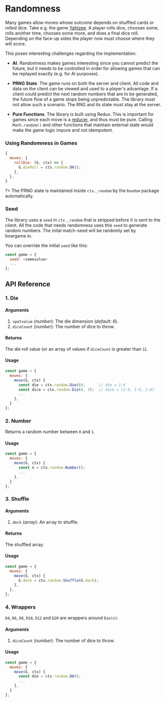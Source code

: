 # Randomness

Many games allow moves whose outcome depends on shuffled cards or rolled dice.
Take e.g. the game [Yahtzee](https://en.wikipedia.org/wiki/Yahtzee).
A player rolls dice, chooses some, rolls another time, chooses some more, and does a final dice roll.
Depending on the face-up sides the player now must choose where they will score.

This poses interesting challenges regarding the implementation.

- **AI**. Randomness makes games interesting since you cannot predict the future, but it
  needs to be controlled in order for allowing games that can be replayed exactly (e.g. for AI purposes).

- **PRNG State**. The game runs on both the server and client.
  All code and data on the client can be viewed and used to a player's advantage.
  If a client could predict the next random numbers that are to be generated, the future flow of a game stops being unpredictable.
  The library must not allow such a scenario. The RNG and its state must stay at the server.

- **Pure Functions**. The library is built using Redux. This is important for games since each move is a [reducer](https://redux.js.org/docs/basics/Reducers.html),
  and thus must be pure. Calling `Math.random()` and other functions that
  maintain external state would make the game logic impure and not idempotent.

### Using Randomness in Games

```js
{
  moves: {
    rollDie: (G, ctx) => {
      G.dieRoll = ctx.random.D6();
    },
  },
}
```

?> The PRNG state is maintained inside `ctx._random` by the `Random`
package automatically.

### Seed

The library uses a `seed` in `ctx._random` that is stripped before it
is sent to the client. All the code that needs randomness uses this
`seed` to generate random numbers.
The inital match-seed will be randomly set by boargame.io.

You can override the initial `seed` like this:

```js
const game = {
  seed: <somevalue>
  ...
};
```

## API Reference

### 1. Die

#### Arguments

1. `spotvalue` (_number_): The die dimension (_default: 6_).
2. `diceCount` (_number_): The number of dice to throw.

#### Returns

The die roll value (or an array of values if `diceCount` is greater than `1`).

#### Usage

```js
const game = {
  moves: {
    move(G, ctx) {
      const die = ctx.random.Die(6);      // die = 1-6
      const dice = ctx.random.Die(6, 3);  // dice = [1-6, 1-6, 1-6]
      ...
    },
  }
};
```

### 2. Number

Returns a random number between `0` and `1`.

#### Usage

```js
const game = {
  moves: {
    move(G, ctx) {
      const n = ctx.random.Number();
      ...
    },
  }
};
```

### 3. Shuffle

#### Arguments

1. `deck` (_array_): An array to shuffle.

#### Returns

The shuffled array.

#### Usage

```js
const game = {
  moves: {
    move(G, ctx) {
      G.deck = ctx.random.Shuffle(G.deck);
    },
  },
};
```

### 4. Wrappers

`D4`, `D6`, `D8`, `D10`, `D12` and `D20` are wrappers around
`Die(n)`.

#### Arguments

1. `diceCount` (_number_): The number of dice to throw.

#### Usage

```js
const game = {
  moves: {
    move(G, ctx) {
      const die = ctx.random.D6();
      ...
    },
  }
};
```
